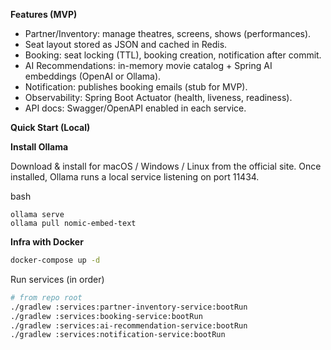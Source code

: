 **Features (MVP)**

* Partner/Inventory: manage theatres, screens, shows (performances).
* Seat layout stored as JSON and cached in Redis.
* Booking: seat locking (TTL), booking creation, notification after commit.
* AI Recommendations: in-memory movie catalog + Spring AI embeddings (OpenAI or Ollama).
* Notification: publishes booking emails (stub for MVP).
* Observability: Spring Boot Actuator (health, liveness, readiness).
* API docs: Swagger/OpenAPI enabled in each service.


**Quick Start (Local)**

**Install Ollama**

Download & install for macOS / Windows / Linux from the official site. Once installed, Ollama runs a local service listening on port 11434.

bash
```
ollama serve
ollama pull nomic-embed-text
```

**Infra with Docker**

```bash
docker-compose up -d
```

Run services (in order)

```bash
# from repo root
./gradlew :services:partner-inventory-service:bootRun
./gradlew :services:booking-service:bootRun
./gradlew :services:ai-recommendation-service:bootRun
./gradlew :services:notification-service:bootRun
```
